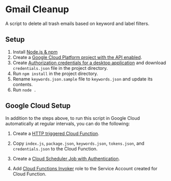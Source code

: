 # Gmail Cleanup

A script to delete all trash emails based on keyword and label filters.

## Setup

1. Install [Node.js & npm](https://docs.npmjs.com/downloading-and-installing-node-js-and-npm)
2. Create a [Google Cloud Platform project with the API enabled](https://developers.google.com/workspace/guides/create-project).
3. Create [Authorization credentials for a desktop application](https://developers.google.com/workspace/guides/create-credentials) and download `credentials.json` file in the project directory.
4. Run `npm install` in the project directory.
5. Rename `keywords.json.sample` file to `keywords.json` and update its contents.
6. Run `node .`

## Google Cloud Setup

In addition to the steps above, to run this script in Google Cloud automatically at regular intervals, you can do the following:

1. Create a [HTTP triggered Cloud Function](https://cloud.google.com/functions/docs/deploying/console).

2. Copy `index.js`, `package.json`, `keywords.json`, `tokens.json`, and `credentials.json` to the Cloud Function.

3. Create a [Cloud Scheduler Job with Authentication](https://cloud.google.com/scheduler/docs/http-target-auth#creating_a_scheduler_job_with_authentication).

4. Add [Cloud Functions Invoker](https://cloud.google.com/iam/docs/understanding-roles#cloudfunctions.invoker) role to the Service Account created for Cloud Function.